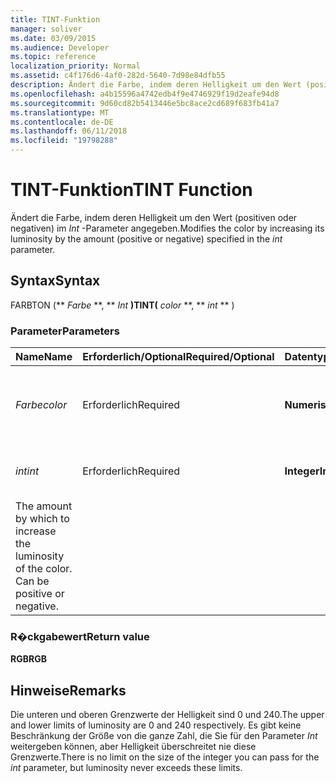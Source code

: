 ```yaml
---
title: TINT-Funktion
manager: soliver
ms.date: 03/09/2015
ms.audience: Developer
ms.topic: reference
localization_priority: Normal
ms.assetid: c4f176d6-4af0-282d-5640-7d98e84dfb55
description: Ändert die Farbe, indem deren Helligkeit um den Wert (positiven oder negativen) im Int-Parameter angegeben.
ms.openlocfilehash: a4b15596a4742edb4f9e4746929f19d2eafe94d8
ms.sourcegitcommit: 9d60cd82b5413446e5bc8ace2cd689f683fb41a7
ms.translationtype: MT
ms.contentlocale: de-DE
ms.lasthandoff: 06/11/2018
ms.locfileid: "19798288"
---
```

# <a name="tint-function"></a><span data-ttu-id="d993b-103">TINT-Funktion</span><span class="sxs-lookup"><span data-stu-id="d993b-103">TINT Function</span></span>

<span data-ttu-id="d993b-104">Ändert die Farbe, indem deren Helligkeit um den Wert (positiven oder negativen) im _Int_ -Parameter angegeben.</span><span class="sxs-lookup"><span data-stu-id="d993b-104">Modifies the color by increasing its luminosity by the amount (positive or negative) specified in the  _int_ parameter.</span></span> 
  
## <a name="syntax"></a><span data-ttu-id="d993b-105">Syntax</span><span class="sxs-lookup"><span data-stu-id="d993b-105">Syntax</span></span>

<span data-ttu-id="d993b-106">FARBTON (** *Farbe* **, ** *Int* **)</span><span class="sxs-lookup"><span data-stu-id="d993b-106">TINT(** *color* **, ** *int* ** )</span></span> 
  
### <a name="parameters"></a><span data-ttu-id="d993b-107">Parameter</span><span class="sxs-lookup"><span data-stu-id="d993b-107">Parameters</span></span>

|<span data-ttu-id="d993b-108">**Name**</span><span class="sxs-lookup"><span data-stu-id="d993b-108">**Name**</span></span>|<span data-ttu-id="d993b-109">**Erforderlich/Optional**</span><span class="sxs-lookup"><span data-stu-id="d993b-109">**Required/Optional**</span></span>|<span data-ttu-id="d993b-110">**Datentyp**</span><span class="sxs-lookup"><span data-stu-id="d993b-110">**Data Type**</span></span>|<span data-ttu-id="d993b-111">**Beschreibung**</span><span class="sxs-lookup"><span data-stu-id="d993b-111">**Description**</span></span>|
|:-----|:-----|:-----|:-----|
| <span data-ttu-id="d993b-112">_Farbe_</span><span class="sxs-lookup"><span data-stu-id="d993b-112">_color_</span></span> <br/> |<span data-ttu-id="d993b-113">Erforderlich</span><span class="sxs-lookup"><span data-stu-id="d993b-113">Required</span></span>  <br/> |<span data-ttu-id="d993b-114">**Numerische**</span><span class="sxs-lookup"><span data-stu-id="d993b-114">**Numeric**</span></span> <br/> |<span data-ttu-id="d993b-115">Der Farbindex von Microsoft Visio oder der RGB-Wert der Farbe.</span><span class="sxs-lookup"><span data-stu-id="d993b-115">The Microsoft Visio color index or RGB value of the color.</span></span>  <br/> |
| <span data-ttu-id="d993b-116">_int_</span><span class="sxs-lookup"><span data-stu-id="d993b-116">_int_</span></span> <br/> |<span data-ttu-id="d993b-117">Erforderlich</span><span class="sxs-lookup"><span data-stu-id="d993b-117">Required</span></span>  <br/> |<span data-ttu-id="d993b-118">**Integer**</span><span class="sxs-lookup"><span data-stu-id="d993b-118">**Integer**</span></span> <br/> |<span data-ttu-id="d993b-p101">Der Wert, um den die Leuchtdichte der Farbe erhöht werden soll. Kann positiv oder negativ sein.
</span><span class="sxs-lookup"><span data-stu-id="d993b-p101">The amount by which to increase the luminosity of the color. Can be positive or negative.</span></span>  <br/> |
   
### <a name="return-value"></a><span data-ttu-id="d993b-121">R�ckgabewert</span><span class="sxs-lookup"><span data-stu-id="d993b-121">Return value</span></span>

 <span data-ttu-id="d993b-122">**RGB**</span><span class="sxs-lookup"><span data-stu-id="d993b-122">**RGB**</span></span>
  
## <a name="remarks"></a><span data-ttu-id="d993b-123">Hinweise</span><span class="sxs-lookup"><span data-stu-id="d993b-123">Remarks</span></span>

<span data-ttu-id="d993b-124">Die unteren und oberen Grenzwerte der Helligkeit sind 0 und 240.</span><span class="sxs-lookup"><span data-stu-id="d993b-124">The upper and lower limits of luminosity are 0 and 240 respectively.</span></span> <span data-ttu-id="d993b-125">Es gibt keine Beschränkung der Größe von die ganze Zahl, die Sie für den Parameter _Int_ weitergeben können, aber Helligkeit überschreitet nie diese Grenzwerte.</span><span class="sxs-lookup"><span data-stu-id="d993b-125">There is no limit on the size of the integer you can pass for the  _int_ parameter, but luminosity never exceeds these limits.</span></span> 
  

